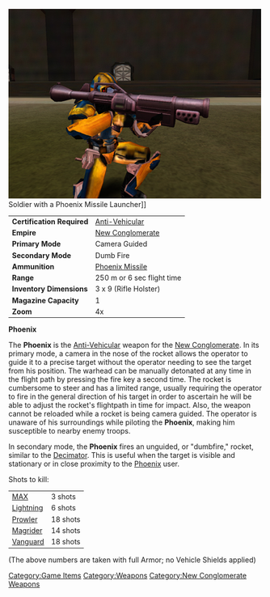 ![](images/PSScreenShot0249.jpg "fig:PSScreenShot0249.jpg") Soldier with a
Phoenix Missile Launcher\]\]

|                            |                                                    |
| -------------------------- | -------------------------------------------------- |
| **Certification Required** | [Anti-Vehicular](Anti-Vehicular.md "wikilink")     |
| **Empire**                 | [New Conglomerate](New_Conglomerate.md "wikilink") |
| **Primary Mode**           | Camera Guided                                      |
| **Secondary Mode**         | Dumb Fire                                          |
| **Ammunition**             | [Phoenix Missile](Phoenix_Missile.md "wikilink")   |
| **Range**                  | 250 m or 6 sec flight time                         |
| **Inventory Dimensions**   | 3 x 9 (Rifle Holster)                              |
| **Magazine Capacity**      | 1                                                  |
| **Zoom**                   | 4x                                                 |

**Phoenix**

The **Phoenix** is the [Anti-Vehicular](Anti-Vehicular.md "wikilink")
weapon for the [New Conglomerate](New_Conglomerate.md "wikilink"). In its
primary mode, a camera in the nose of the rocket allows the operator to
guide it to a precise target without the operator needing to see the
target from his position. The warhead can be manually detonated at any
time in the flight path by pressing the fire key a second time. The
rocket is cumbersome to steer and has a limited range, usually requiring
the operator to fire in the general direction of his target in order to
ascertain he will be able to adjust the rocket's flightpath in time for
impact. Also, the weapon cannot be reloaded while a rocket is being
camera guided. The operator is unaware of his surroundings while
piloting the **Phoenix**, making him susceptible to nearby enemy troops.

In secondary mode, the **Phoenix** fires an unguided, or "dumbfire,"
rocket, similar to the [Decimator](Decimator.md "wikilink"). This is useful
when the target is visible and stationary or in close proximity to the
[Phoenix](Phoenix.md "wikilink") user.

Shots to kill:

|                                      |          |
| ------------------------------------ | -------- |
| [MAX](MAX.md "wikilink")             | 3 shots  |
| [Lightning](Lightning.md "wikilink") | 6 shots  |
| [Prowler](Prowler.md "wikilink")     | 18 shots |
| [Magrider](Magrider.md "wikilink")   | 14 shots |
| [Vanguard](Vanguard.md "wikilink")   | 18 shots |

(The above numbers are taken with full Armor; no Vehicle Shields
applied)

[Category:Game Items](Category:Game_Items.md "wikilink")
[Category:Weapons](Category:Weapons.md "wikilink") [Category:New
Conglomerate Weapons](Category:New_Conglomerate_Weapons.md "wikilink")
